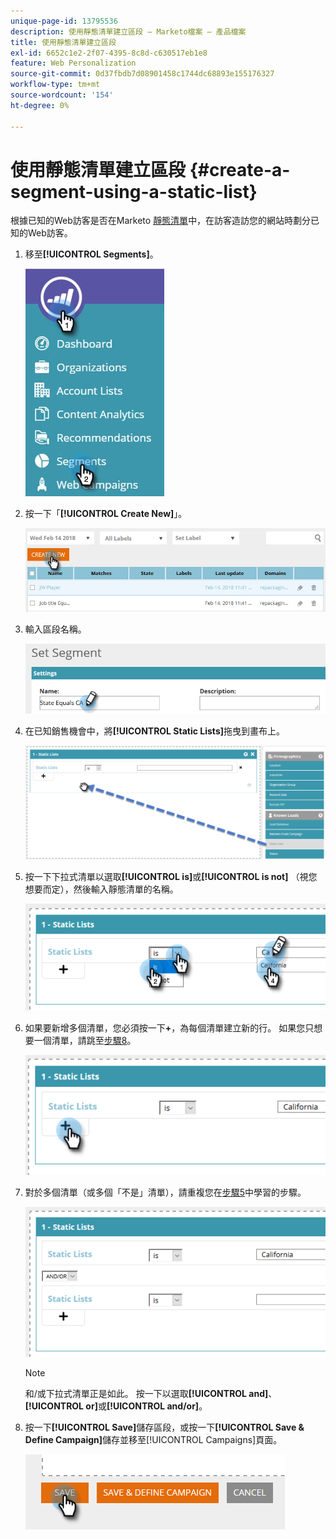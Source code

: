 ```yaml
---
unique-page-id: 13795536
description: 使用靜態清單建立區段 — Marketo檔案 — 產品檔案
title: 使用靜態清單建立區段
exl-id: 6652c1e2-2f07-4395-8c8d-c630517eb1e8
feature: Web Personalization
source-git-commit: 0d37fbdb7d08901458c1744dc68893e155176327
workflow-type: tm+mt
source-wordcount: '154'
ht-degree: 0%

---
```


# 使用靜態清單建立區段 {#create-a-segment-using-a-static-list}

根據已知的Web訪客是否在Marketo [靜態清單](/help/marketo/product-docs/core-marketo-concepts/smart-lists-and-static-lists/static-lists/understanding-static-lists.md)中，在訪客造訪您的網站時劃分已知的Web訪客。

1. 移至&#x200B;**[!UICONTROL Segments]**。

   ![](assets/1.jpg)

1. 按一下「**[!UICONTROL Create New]**」。

   ![](assets/two.png)

1. 輸入區段名稱。

   ![](assets/three.png)

1. 在已知銷售機會中，將&#x200B;**[!UICONTROL Static Lists]**&#x200B;拖曳到畫布上。

   ![](assets/four-2.png)

1. 按一下下拉式清單以選取&#x200B;**[!UICONTROL is]**&#x200B;或&#x200B;**[!UICONTROL is not]** （視您想要而定），然後輸入靜態清單的名稱。

   ![](assets/five-2.png)

1. 如果要新增多個清單，您必須按一下&#x200B;**+**，為每個清單建立新的行。 如果您只想要一個清單，請跳至[步驟8](#eight)。

   ![](assets/six-1.png)

1. 對於多個清單（或多個「不是」清單），請重複您在[步驟5](#five)中學習的步驟。

   ![](assets/seven-2.png)

   >[!NOTE]
   >
   >和/或下拉式清單正是如此。 按一下以選取&#x200B;**[!UICONTROL and]**、**[!UICONTROL or]**&#x200B;或&#x200B;**[!UICONTROL and/or]**。

1. 按一下&#x200B;**[!UICONTROL Save]**&#x200B;儲存區段，或按一下&#x200B;**[!UICONTROL Save & Define Campaign]**&#x200B;儲存並移至[!UICONTROL Campaigns]頁面。

   ![](assets/eight-1.png)
